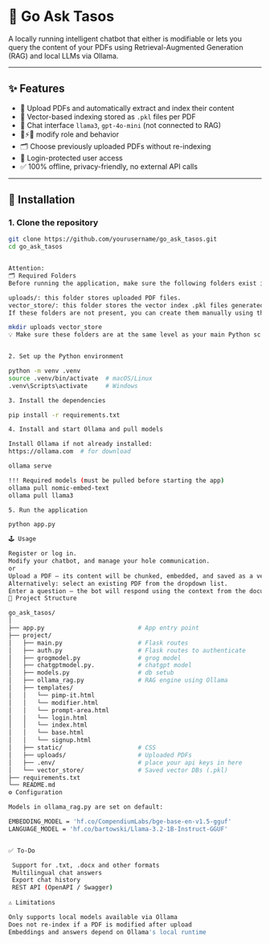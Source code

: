 
# 🤖 Go Ask Tasos

A locally running intelligent chatbot that either is modifiable or lets you query the content of your PDFs using Retrieval-Augmented Generation (RAG) and local LLMs via Ollama.

---

## ✨ Features

- 📄 Upload PDFs and automatically extract and index their content
- 🧠 Vector-based indexing stored as `.pkl` files per PDF
- 💬 Chat interface  `llama3`, `gpt-4o-mini` (not connected to RAG) 
- 🧪⚡🧟 modify role and behavior
- 🗂 Choose previously uploaded PDFs without re-indexing
- 🔐 Login-protected user access
- ✅ 100% offline, privacy-friendly, no external API calls

---

## 🚀 Installation

### 1. Clone the repository

```bash
git clone https://github.com/yourusername/go_ask_tasos.git
cd go_ask_tasos


Attention:
🗂 Required Folders
Before running the application, make sure the following folders exist in the project root:

uploads/: this folder stores uploaded PDF files.
vector_store/: this folder stores the vector index .pkl files generated from your PDFs.
If these folders are not present, you can create them manually using the terminal:

mkdir uploads vector_store
💡 Make sure these folders are at the same level as your main Python scripts (e.g., main.py, app.py).


2. Set up the Python environment

python -m venv .venv
source .venv/bin/activate  # macOS/Linux
.venv\Scripts\activate     # Windows

3. Install the dependencies

pip install -r requirements.txt

4. Install and start Ollama and pull models

Install Ollama if not already installed:
https://ollama.com  # for download

ollama serve

!!! Required models (must be pulled before starting the app)
ollama pull nomic-embed-text
ollama pull llama3

5. Run the application

python app.py

🕹️ Usage

Register or log in.
Modify your chatbot, and manage your hole communication.
or
Upload a PDF – its content will be chunked, embedded, and saved as a vector index.
Alternatively: select an existing PDF from the dropdown list.
Enter a question – the bot will respond using the context from the document.
📂 Project Structure

go_ask_tasos/
│
├── app.py                  		# App entry point
├── project/
│   ├── main.py                     # Flask routes
│   ├── auth.py                     # Flask routes to authenticate
│   ├── grogmodel.py                # grog model 
│   ├── chatgptmodel.py.            # chatgpt model
│   ├── models.py                   # db setub
│   ├── ollama_rag.py               # RAG engine using Ollama
│   ├── templates/
│   │   └── pimp-it.html            
│   │   └── modifier.html  			
│   │   └── prompt-area.html  
│   │   └── login.html   
│   │   └── index.html   
│   │   └── base.html   
│   │   └── signup.html      
│   ├── static/                     # CSS 
│   ├── uploads/                    # Uploaded PDFs
│   ├── .env/                       # place your api keys in here
│   └── vector_store/               # Saved vector DBs (.pkl)
├── requirements.txt
└── README.md
⚙️ Configuration

Models in ollama_rag.py are set on default:

EMBEDDING_MODEL = 'hf.co/CompendiumLabs/bge-base-en-v1.5-gguf'
LANGUAGE_MODEL = 'hf.co/bartowski/Llama-3.2-1B-Instruct-GGUF'


✅ To-Do

 Support for .txt, .docx and other formats
 Multilingual chat answers
 Export chat history
 REST API (OpenAPI / Swagger)
 
⚠️ Limitations

Only supports local models available via Ollama
Does not re-index if a PDF is modified after upload
Embeddings and answers depend on Ollama's local runtime


